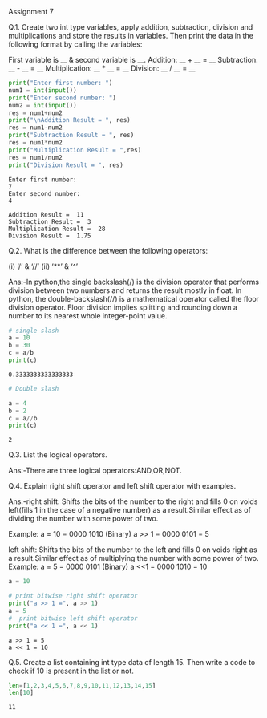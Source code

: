  Assignment 7

Q.1. Create two int type variables, apply addition, subtraction, division and multiplications
and store the results in variables. Then print the data in the following format by calling the
variables:

First variable is __ & second variable is __.
Addition: __ + __ = __
Subtraction: __ - __ = __
Multiplication: __ * __ = __
Division: __ / __ = __


```python
print("Enter first number: ")
num1 = int(input())
print("Enter second number: ")
num2 = int(input())
res = num1+num2
print("\nAddition Result = ", res)
res = num1-num2
print("Subtraction Result = ", res)
res = num1*num2
print("Multiplication Result = ",res)
res = num1/num2
print("Division Result = ", res)
```

    Enter first number: 
    7
    Enter second number: 
    4
    
    Addition Result =  11
    Subtraction Result =  3
    Multiplication Result =  28
    Division Result =  1.75
    
Q.2. What is the difference between the following operators:

(i) ‘/’ & ‘//’
(ii) ‘**’ & ‘^’

Ans:-In python,the single backslash(/) is the division operator that performs division between two numbers and returns the result mostly in float.
In python, the double-backslash(//) is a mathematical operator called the floor division operator. Floor division implies splitting and rounding down a number to its nearest whole integer-point value.



```python
# single slash
a = 10
b = 30
c = a/b
print(c)
```

    0.3333333333333333
    


```python
# Double slash

a = 4
b = 2
c = a//b
print(c)
```

    2
    
Q.3. List the logical operators.

Ans:-There are three logical operators:AND,OR,NOT.

Q.4. Explain right shift operator and left shift operator with examples.

Ans:-right shift:
Shifts the bits of the number to the right and fills 0 on voids left(fills 1 in the case of a negative number) as a result.Similar effect as of dividing the number with some power of two.

Example:
a = 10 = 0000 1010 (Binary)
a >> 1 = 0000 0101 = 5

left shift:
Shifts the bits of the number to the left and fills 0 on voids right as a result.Similar effect as of multiplying the number with some power of two.
Example:
a = 5 = 0000 0101 (Binary)
a <<1 = 0000 1010 = 10



```python
a = 10

# print bitwise right shift operator
print("a >> 1 =", a >> 1)
a = 5
#  print bitwise left shift operator
print("a << 1 =", a << 1)


```

    a >> 1 = 5
    a << 1 = 10
    
Q.5. Create a list containing int type data of length 15. Then write a code to check if 10 is
present in the list or not.


```python
len=[1,2,3,4,5,6,7,8,9,10,11,12,13,14,15]
len[10]

```




    11




```python

```
